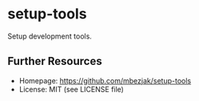 # setup-tools
Setup development tools.

## Further Resources

 * Homepage:   https://github.com/mbezjak/setup-tools
 * License:    MIT (see LICENSE file)
